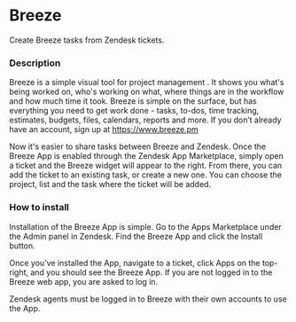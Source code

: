 # Breeze

Create Breeze tasks from Zendesk tickets.

### Description
Breeze is a simple visual tool for project management . It shows you what's being worked on, who's working on what, where things are in the workflow and how much time it took. Breeze is simple on the surface, but has everything you need to get work done - tasks, to-dos, time tracking, estimates, budgets, files, calendars, reports and more. If you don’t already have an account, sign up  at https://www.breeze.pm

Now it's easier to share tasks between Breeze and Zendesk. Once the Breeze App is enabled through the Zendesk App Marketplace, simply open a ticket and the Breeze widget will appear to the right. From there, you can add the ticket to an existing task, or create a new one. You can choose the project, list and the task where the ticket will be added. 

### How to install
Installation of the Breeze App is simple. Go to the Apps Marketplace under the Admin panel in Zendesk. Find the Breeze App and click the Install button.

Once you’ve installed the App, navigate to a ticket, click Apps on the top-right, and you should see the Breeze App. If you are not logged in to the Breeze web app, you are asked to log in.

Zendesk agents must be logged in to Breeze with their own accounts to use the App.
